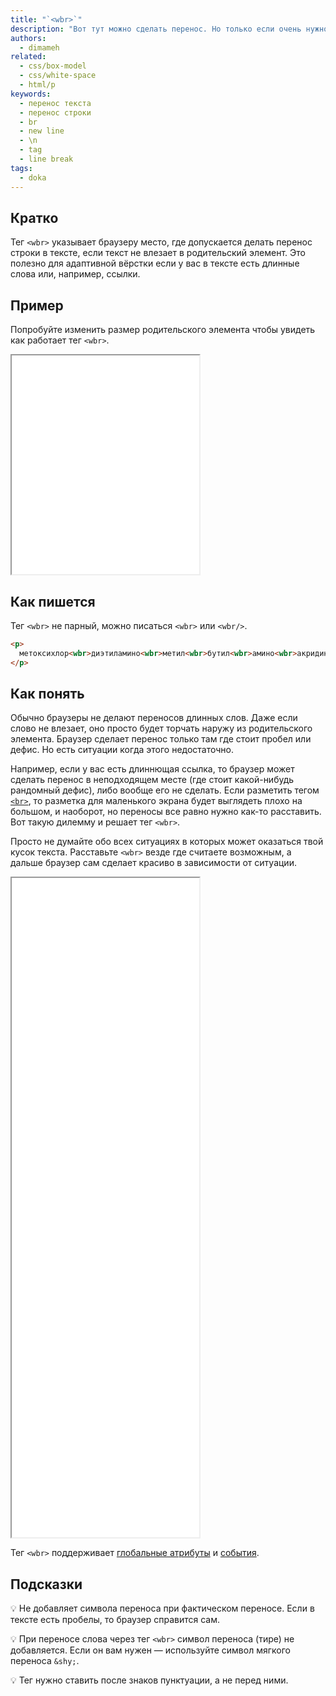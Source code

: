 ```yaml
---
title: "`<wbr>`"
description: "Вот тут можно сделать перенос. Но только если очень нужно."
authors:
  - dimameh
related:
  - css/box-model
  - css/white-space
  - html/p
keywords:
  - перенос текста
  - перенос строки
  - br
  - new line
  - \n
  - tag
  - line break
tags:
  - doka
---
```


## Кратко

Тег `<wbr>` указывает браузеру место, где допускается делать перенос строки в тексте, если текст не влезает в родительский элемент. Это полезно для адаптивной вёрстки если у вас в тексте есть длинные слова или, например, ссылки.

## Пример

Попробуйте изменить размер родительского элемента чтобы увидеть как работает тег `<wbr>`.

<iframe title="Переносы текста" src="demos/usage-example/" height="350"></iframe>

## Как пишется

Тег `<wbr>` не парный, можно писаться `<wbr>` или `<wbr/>`.

```html
<p>
  метоксихлор<wbr>диэтиламино<wbr>метил<wbr>бутил<wbr>амино<wbr>акридин
</p>
```

## Как понять

Обычно браузеры не делают переносов длинных слов. Даже если слово не влезает, оно просто будет торчать наружу из родительского элемента. Браузер сделает перенос только там где стоит пробел или дефис. Но есть ситуации когда этого недостаточно.

Например, если у вас есть длиннющая ссылка, то браузер может сделать перенос в неподходящем месте (где стоит какой-нибудь рандомный дефис), либо вообще его не сделать. Если разметить тегом [`<br>`](/html/br/), то разметка для маленького экрана будет выглядеть плохо на большом, и наоборот, но переносы все равно нужно как-то расставить. Вот такую дилемму и решает тег `<wbr>`.

Просто не думайте обо всех ситуациях в которых может оказаться твой кусок текста. Расставьте `<wbr>` везде где считаете возможным, а дальше браузер сам сделает красиво в зависимости от ситуации.

<iframe title="Переносы текста" src="demos/diffrent-screens/" height="1055"></iframe>

Тег `<wbr>` поддерживает [глобальные атрибуты](/html/global-attrs/) и [события](/js/events/).

## Подсказки

💡 Не добавляет символа переноса при фактическом переносе. Если в тексте есть пробелы, то браузер справится сам.

💡 При переносе слова через тег `<wbr>` символ переноса (тире) не добавляется. Если он вам нужен — используйте символ мягкого переноса `&shy;`.

💡 Тег нужно ставить после знаков пунктуации, а не перед ними.

